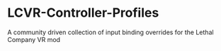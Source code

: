 # LCVR-Controller-Profiles
A community driven collection of input binding overrides for the Lethal Company VR mod
